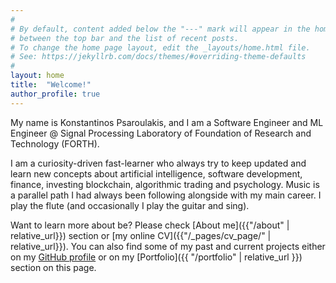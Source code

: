```yaml
---
#
# By default, content added below the "---" mark will appear in the home page
# between the top bar and the list of recent posts.
# To change the home page layout, edit the _layouts/home.html file.
# See: https://jekyllrb.com/docs/themes/#overriding-theme-defaults
#
layout: home
title:  "Welcome!"
author_profile: true
---
```


My name is Konstantinos Psaroulakis, and I am a Software Engineer and ML Engineer @ Signal Processing Laboratory of Foundation of Research and Technology (FORTH). 

I am a curiosity-driven fast-learner who always try to keep updated and learn new concepts about artificial intelligence, software development, finance, investing blockchain, algorithmic trading and psychology.
Music is a parallel path I had always been following alongside with my main career. I play the flute (and occasionally I play the guitar and sing).


Want to learn more about be? Please check [About me]({{"/about" | relative_url}}) section or [my online CV]({{"/_pages/cv_page/" | relative_url}}).
You can also find some of my past and current projects either on my [GitHub profile](https://github.com/konpsar/) or on my [Portfolio]({{ "/portfolio" | relative_url }}) section on this page.

<br/>